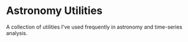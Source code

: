 # Astronomy Utilities
A collection of utilities I've used frequently in astronomy and time-series analysis.
